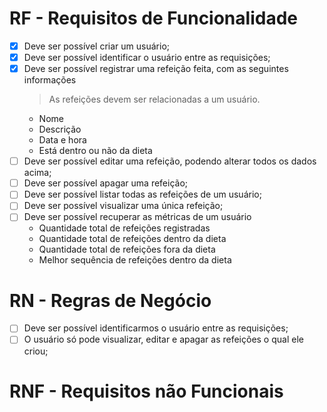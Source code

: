 # RF - Requisitos de Funcionalidade

- [x] Deve ser possível criar um usuário;
- [x] Deve ser possível identificar o usuário entre as requisições;
- [x] Deve ser possível registrar uma refeição feita, com as seguintes informações
  > As refeições devem ser relacionadas a um usuário.
    - Nome
    - Descrição
    - Data e hora
    - Está dentro ou não da dieta
- [ ] Deve ser possível editar uma refeição, podendo alterar todos os dados acima;
- [ ] Deve ser possível apagar uma refeição;
- [ ] Deve ser possível listar todas as refeições de um usuário;
- [ ] Deve ser possível visualizar uma única refeição;
- [ ] Deve ser possível recuperar as métricas de um usuário
  - Quantidade total de refeições registradas
  - Quantidade total de refeições dentro da dieta
  - Quantidade total de refeições fora da dieta
  - Melhor sequência de refeições dentro da dieta


# RN - Regras de Negócio

- [ ] Deve ser possível identificarmos o usuário entre as requisições;
- [ ] O usuário só pode visualizar, editar e apagar as refeições o qual ele criou;

# RNF - Requisitos não Funcionais